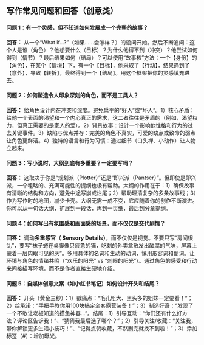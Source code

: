 ## 写作常见问题和回答（创意类）

#### 问题 1：有一个灵感，但不知道如何发展成一个完整的故事？

**回答：** 从一个“What if...?”（如果……会怎样？）的设问开始。然后不断追问：这个人是谁（角色）？他想要什么（目标）？为什么他得不到（冲突）？他尝试如何得到（情节）？最后结果如何（结局）？可以使用“故事核”方法：一个【身份】的【角色】，在某个【情境】下，有一个【目标】，他采取了【行动】，结果遇到了【意外】，导致【转折】，最终得到一个【结局】。用这个框架把你的灵感填充进去。

#### 问题 2：如何塑造令人印象深刻的角色，而不是工具人？

**回答：** 给角色设计内在冲突和深度。避免扁平的“好人”或“坏人”。1）核心矛盾：给他一个表面的渴望和一个内心真正的需求，这二者往往是矛盾的（例如，渴望权力，但真正需要的是家人的爱）。2）背景故事：设计一个影响他性格和行为的过去关键事件。3）缺陷与优点并存：完美的角色不真实，可爱的缺点或致命的弱点让角色更鲜活。4）独特的语言和行为习惯：通过细节（口头禅、小动作）让人物立起来。

#### 问题 3：写小说时，大纲到底有多重要？一定要写吗？

**回答：** 这取决于你是“规划派（Plotter）”还是“即兴派（Pantser）”。但即使是即兴派，一个粗略的、充满可能性的提纲也极有帮助。大纲的作用在于：1）确保故事有清晰的结构和方向，避免中途写崩或烂尾；2）帮助理清复杂的多条故事线；3）作为写作时的地图，减少卡壳。大纲无需一成不变，它应随着你的创作不断演进。你可以从一句话大纲，扩展到一段话，再到一页纸，最后到分章提纲。

#### 问题 4：如何写出有氛围感和画面感的场景，而不仅仅是交代剧情？

**回答：** 调动**多重感官（ Sensory Details）**，而不仅仅是视觉。不要只写“房间很乱”，要写“袜子蜷在桌脚像只疲惫的猫，吃剩的外卖盒散发出酸腐的气味，屏幕上蒙着一层肉眼可见的灰”。多用具体的名词和生动的动词，慎用形容词和副词。让环境与角色的情绪共鸣（“欢乐的阳光” vs “刺眼的阳光”）。通过角色的感受和行动来间接描写环境，而不是作者直接生硬地介绍。

#### 问题 5：自媒体创意文案（如小红书笔记）如何设计开头和结尾？

**回答：** 开头（黄金三秒）：1）戳痛点：“毛孔粗大、黑头多的姐妹一定要看！”；2）给承诺：“手把手教你用100块搞定全套露营装备！”；3）制造好奇：“发现了一个不敢让老板知道的摸鱼神器…”。结尾：1）引导互动：“你们还有什么好方法？评论区告诉我！”、“猜猜我最后选了哪个？”；2）引导关注/收藏：“关注我，带你解锁更多生活小技巧！”、“记得点赞收藏，不然刷完就找不到啦！”；3）添加标签（#）：增加曝光。
